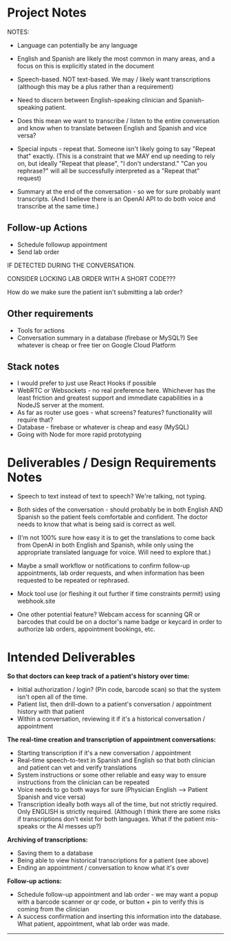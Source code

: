 # Project Notes

NOTES:

* Language can potentially be any language
* English and Spanish are likely the most common in many areas, and a focus on this is explicitly stated in the document

* Speech-based. NOT text-based. We may / likely want transcriptions (although this may be a plus rather than a requirement)

* Need to discern between English-speaking clinician and Spanish-speaking patient.

* Does this mean we want to transcribe / listen to the entire conversation and know when to translate between English and Spanish and vice versa?

* Special inputs - repeat that. Someone isn't likely going to say "Repeat that" exactly. (This is a constraint that we MAY end up needing to rely on, but ideally "Repeat that please", "I don't understand." "Can you rephrase?" will all be successfully interpreted as a "Repeat that" request)

* Summary at the end of the conversation - so we for sure probably want transcripts. (And I believe there is an OpenAI API to do both voice and transcribe at the same time.)

## Follow-up Actions

* Schedule followup appointment
* Send lab order

IF DETECTED DURING THE CONVERSATION.

CONSIDER LOCKING LAB ORDER WITH A SHORT CODE???

How do we make sure the patient isn't submitting a lab order?

## Other requirements

* Tools for actions
* Conversation summary in a database (firebase or MySQL?) See whatever is cheap or free tier on Google Cloud Platform

## Stack notes

* I would prefer to just use React Hooks if possible
* WebRTC or Websockets - no real preference here. Whichever has the least friction and greatest support and immediate capabilities in a NodeJS server at the moment.
* As far as router use goes - what screens? features? functionality will require that?
* Database - firebase or whatever is cheap and easy (MySQL)
* Going with Node for more rapid prototyping

# Deliverables / Design Requirements Notes

* Speech to text instead of text to speech? We're talking, not typing.

* Both sides of the conversation - should probably be in both English AND Spanish so the patient feels comfortable and confident. The doctor needs to know that what is being said is correct as well.

* (I'm not 100% sure how easy it is to get the translations to come back from OpenAI in both English and Spanish, while only using the appropriate translated language for voice. Will need to explore that.)

* Maybe a small workflow or notifications to confirm follow-up appointments, lab order requests, and when information has been requested to be repeated or rephrased.

* Mock tool use (or fleshing it out further if time constraints permit) using webhook.site

* One other potential feature? Webcam access for scanning QR or barcodes that could be on a doctor's name badge or keycard in order to authorize lab orders, appointment bookings, etc.

# Intended Deliverables

**So that doctors can keep track of a patient's history over time:**
* Initial authorization / login? (Pin code, barcode scan) so that the system isn't open all of the time.
* Patient list, then drill-down to a patient's conversation / appointment history with that patient
* Within a conversation, reviewing it if it's a historical conversation / appointment

**The real-time creation and transcription of appointment conversations:**
* Starting transcription if it's a new conversation / appointment
* Real-time speech-to-text in Spanish and English so that both clinician and patient can vet and verify translations
* System instructions or some other reliable and easy way to ensure instructions from the clinician can be repeated
* Voice needs to go both ways for sure (Physician English --> Patient Spanish and vice versa)
* Transcription ideally both ways all of the time, but not strictly required. Only ENGLISH is strictly required. (Although I think there are some risks if transcriptions don't exist for both languages. What if the patient mis-speaks or the AI messes up?)

**Archiving of transcriptions:**
* Saving them to a database
* Being able to view historical transcriptions for a patient (see above)
* Ending an appointment / conversation to know what it's over

**Follow-up actions:**
* Schedule follow-up appointment and lab order - we may want a popup with a barcode scanner or qr code, or button + pin to verify this is coming from the clinician
* A success confirmation and inserting this information into the database. What patient, appointment, what lab order was made.

-------------

